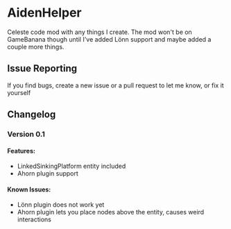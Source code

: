 # AidenHelper
 Celeste code mod with any things I create. The mod won't be on GameBanana though until I've added Lönn support and maybe added a couple more things.

## Issue Reporting
 If you find bugs, create a new issue or a pull request to let me know, or fix it yourself

## Changelog
### Version 0.1
#### Features:
 - LinkedSinkingPlatform entity included
 - Ahorn plugin support
#### Known Issues:
 - Lönn plugin does not work yet
 - Ahorn plugin lets you place nodes above the entity, causes weird interactions
